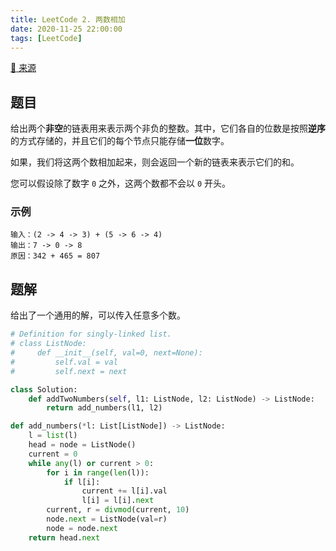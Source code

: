 ```yaml
---
title: LeetCode 2. 两数相加
date: 2020-11-25 22:00:00
tags: [LeetCode]
---
```


[:link: 来源](https://leetcode-cn.com/problems/add-two-numbers/)

## 题目

给出两个**非空**的链表用来表示两个非负的整数。其中，它们各自的位数是按照**逆序**的方式存储的，并且它们的每个节点只能存储**一位**数字。

如果，我们将这两个数相加起来，则会返回一个新的链表来表示它们的和。

您可以假设除了数字 `0` 之外，这两个数都不会以 `0` 开头。

### 示例

```raw
输入：(2 -> 4 -> 3) + (5 -> 6 -> 4)
输出：7 -> 0 -> 8
原因：342 + 465 = 807
```

<!-- more -->

## 题解

给出了一个通用的解，可以传入任意多个数。

```python
# Definition for singly-linked list.
# class ListNode:
#     def __init__(self, val=0, next=None):
#         self.val = val
#         self.next = next

class Solution:
    def addTwoNumbers(self, l1: ListNode, l2: ListNode) -> ListNode:
        return add_numbers(l1, l2)

def add_numbers(*l: List[ListNode]) -> ListNode:
    l = list(l)
    head = node = ListNode()
    current = 0
    while any(l) or current > 0:
        for i in range(len(l)):
            if l[i]:
                current += l[i].val
                l[i] = l[i].next
        current, r = divmod(current, 10)
        node.next = ListNode(val=r)
        node = node.next
    return head.next
```
